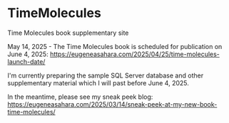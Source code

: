 # TimeMolecules
Time Molecules book supplementary site

May 14, 2025 - The Time Molecules book is scheduled for publication on June 4, 2025:  https://eugeneasahara.com/2025/04/25/time-molecules-launch-date/

I'm currently preparing the sample SQL Server database and other supplementary material which I will past before June 4, 2025.

In the meantime, please see my sneak peek blog: https://eugeneasahara.com/2025/03/14/sneak-peek-at-my-new-book-time-molecules/
